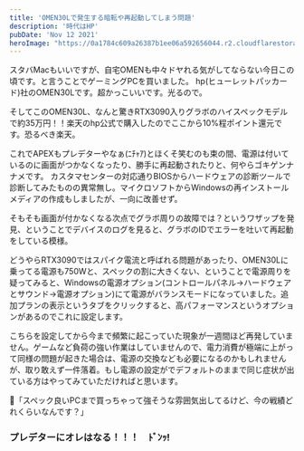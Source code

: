 ```yaml
---
title: 'OMEN30Lで発生する暗転や再起動してしまう問題'
description: '時代はHP'
pubDate: 'Nov 12 2021'
heroImage: "https://0a1784c609a26387b1ee06a592656044.r2.cloudflarestorage.com/public/blog-placeholder-3.jpg"
---
```


スタバMacもいいですが、自宅OMENも中々ドヤれる気がしてならない今日この頃です。と言うことでゲーミングPCを買いました。
hp(ヒューレットパッカード)社のOMEN30Lです。超かっこいいです。光るので。

そしてこのOMEN30L、なんと驚きRTX3090入りグラボのハイスペックモデルで約35万円！！楽天のhp公式で購入したのでここから10%程ポイント還元です。恐るべき楽天。

これでAPEXもプレデターやなぁ(ﾆﾁｬｱ)とほくそ笑むのも束の間、電源は付いているのに画面がつかなくなったり、勝手に再起動されたりと、何やらゴキゲンナナメです。
カスタマセンターの対応通りBIOSからハードウェアの診断ツールで診断してみたものの異常無し。マイクロソフトからWindowsの再インストールメディアの作成もしましたが、一向に改善せず。

そもそも画面が付かなくなる次点でグラボ周りの故障では？というワザップを発見、ということでデバイスのログを見ると、グラボのIDでエラーを吐いて再起動をしている模様。

どうやらRTX3090ではスパイク電流と呼ばれる問題があったり、OMEN30Lに乗ってる電源も750Wと、スペックの割に大きくない、ということで電源周りを疑ってみると、Windowsの電源オプション(コントロールパネル->ハードウェアとサウンド->電源オプション)にて電源がバランスモードになっていました。追加プランの表示というタブをクリックすると、高パフォーマンスというオプションがあるのでこれに設定します。

こちらを設定してから今まで頻繁に起こっていた現象が一週間ほど再発していません。ゲームなど負荷の強い作業はしていませんので、電力消費が極端に上がって同様の問題が起きた場合は、電源の交換なども必要になるのかもしれませんが、取り敢えず一件落着。もし電源の設定がでデフォルトのままで同じ症状が出ている方はやってみていただければと思います。

🤔「スペック良いPCまで買っちゃって強そうな雰囲気出してるけど、今の戦績どれくらいなんです？」

### プレデターにオレはなる！！！　ﾄﾞﾝｯ!